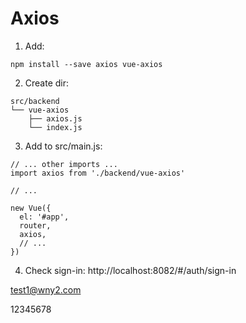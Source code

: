# Axios
1. Add:
````
npm install --save axios vue-axios
````
2. Create dir:
````
src/backend
└── vue-axios
    ├── axios.js
    └── index.js
````
3. Add to src/main.js:
````
// ... other imports ...
import axios from './backend/vue-axios'

// ...

new Vue({
  el: '#app',
  router,
  axios,
  // ...
})
````
4. Check sign-in:
http://localhost:8082/#/auth/sign-in

test1@wny2.com

12345678

